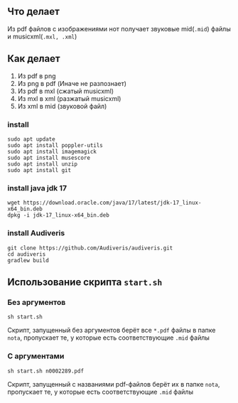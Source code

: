 ## Что делает
Из pdf файлов с изображениями нот получает звуковые mid(`.mid`) файлы и musicxml(`.mxl, .xml`)

## Как делает
1. Из pdf в png
2. Из png в pdf (Иначе не разпознает)
3. Из pdf в mxl (сжатый musicxml)
4. Из mxl в xml (разжатый musicxml)
5. Из xml в mid (звуковой файл)

### install
```
sudo apt update
sudo apt install poppler-utils
sudo apt install imagemagick
sudo apt install musescore
sudo apt install unzip
sudo apt install git
```

### install java jdk 17
```
wget https://download.oracle.com/java/17/latest/jdk-17_linux-x64_bin.deb
dpkg -i jdk-17_linux-x64_bin.deb
```

### install Audiveris
```
git clone https://github.com/Audiveris/audiveris.git
cd audiveris
gradlew build
```

## Использование скрипта `start.sh`

### Без аргументов
```
sh start.sh
```
Скрипт, запущенный без аргументов берёт все `*.pdf` файлы в папке `nota`, пропускает те, у которые есть соответствующие `.mid` файлы

### С аргументами
```
sh start.sh n0002289.pdf
```
Скрипт, запущенный с названиями pdf-файлов берёт их в папке `nota`, пропускает те, у которые есть соответствующие `.mid` файлы